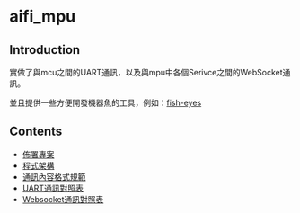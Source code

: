 # aifi_mpu
## Introduction
實做了與mcu之間的UART通訊，以及與mpu中各個Serivce之間的WebSocket通訊。

並且提供一些方便開發機器魚的工具，例如：[fish-eyes](tools/fish-eyes/)

## Contents
- [佈署專案](docs/README.md#佈署專案)
- [程式架構](docs/README.md#file-structure)
- [通訊內容格式規範](docs/message.md)
- [UART通訊對照表](docs/uartHandler.md)
- [Websocket通訊對照表](docs/serviceHandler.md)